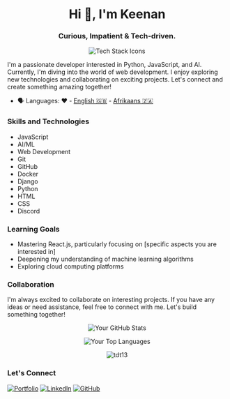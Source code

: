 <h1 align="center">Hi 👋, I'm Keenan</h1>
<h3 align="center">Curious, Impatient & Tech-driven.</h3>

<p align="center"><img src="https://skillicons.dev/icons?i=git,github,docker,django,python,html,css,javascript,discord" alt="Tech Stack Icons" /> </p>

I'm a passionate developer interested in Python, JavaScript, and AI. Currently, I'm diving into the world of web development. I enjoy exploring new technologies and collaborating on exciting projects. Let's connect and create something amazing together!

- 🗣 Languages: ❤️ - [English 🇬🇧](https://en.wikipedia.org/wiki/English_language) - [Afrikaans 🇿🇦](https://en.wikipedia.org/wiki/Afrikaans)

### Skills and Technologies

- JavaScript
- AI/ML
- Web Development
- Git
- GitHub
- Docker
- Django
- Python
- HTML
- CSS
- Discord

### Learning Goals

- Mastering React.js, particularly focusing on [specific aspects you are interested in]
- Deepening my understanding of machine learning algorithms
- Exploring cloud computing platforms

### Collaboration

I'm always excited to collaborate on interesting projects. If you have any ideas or need assistance, feel free to connect with me. Let's build something together!


<p align="center">
  <img src="https://github-readme-stats.vercel.app/api?username=tdt13&show_icons=true&theme=radical" alt="Your GitHub Stats">
</p>

<p align="center">
  <img src="https://github-readme-stats.vercel.app/api/top-langs/?username=tdt13&layout=compact&theme=radical" alt="Your Top Languages">
</p>

<p align="center"><img align="center" src="https://github-readme-streak-stats.herokuapp.com/?user=tdt13&theme=radical" alt="tdt13" /></p>

### Let's Connect

[![Portfolio](https://img.shields.io/badge/Portfolio-%2324292e.svg?&style=for-the-badge&logo=)](https://keeks87.github.io/#about)
[![LinkedIn](https://img.shields.io/badge/LinkedIn-%230077B5.svg?&style=for-the-badge&logo=linkedin&logoColor=white)](https://www.linkedin.com/in/keenan-du-plessis-4a5338b0/)
[![GitHub](https://img.shields.io/badge/GitHub-%23181717.svg?&style=for-the-badge&logo=github&logoColor=white)](https://github.com/keeks87)
<!---
Keeks87/Keeks87 is a ✨ special ✨ repository because its `README.md` (this file) appears on your GitHub profile.
You can click the Preview link to take a look at your changes.
--->

